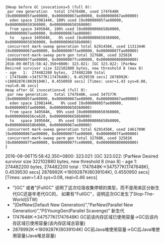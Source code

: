 ```
{Heap before GC invocations=5 (full 0):
 par new generation   total 1747648K, used 1747648K [0x00000005fae00000, 0x000000067ae00000, 0x000000067ae00000)
  eden space 1398144K, 100% used [0x00000005fae00000, 0x0000000650360000, 0x0000000650360000)
  from space 349504K, 100% used [0x00000006658b0000, 0x000000067ae00000, 0x000000067ae00000)
  to   space 349504K,   0% used [0x0000000650360000, 0x0000000650360000, 0x00000006658b0000)
 concurrent mark-sweep generation total 6291456K, used 1131344K [0x000000067ae00000, 0x00000007fae00000, 0x00000007fae00000)
 concurrent-mark-sweep perm gen total 32768K, used 32581K [0x00000007fae00000, 0x00000007fce00000, 0x0000000800000000)
2016-09-06T15:58:42.350+0800: 323.021: [GC 323.022: [ParNew
Desired survivor size 322102880 bytes, new threshold 8 (max 8)
- age   1:  274482200 bytes,  274482200 total
: 1747648K->347577K(1747648K), 0.4539530 secs] 2878992K->1809287K(8039104K), 0.4550950 secs] [Times: user=1.43 sys=0.08, real=0.46 secs] 
Heap after GC invocations=6 (full 0):
 par new generation   total 1747648K, used 347577K [0x00000005fae00000, 0x000000067ae00000, 0x000000067ae00000)
  eden space 1398144K,   0% used [0x00000005fae00000, 0x00000005fae00000, 0x0000000650360000)
  from space 349504K,  99% used [0x0000000650360000, 0x00000006656ce620, 0x00000006658b0000)
  to   space 349504K,   0% used [0x00000006658b0000, 0x00000006658b0000, 0x000000067ae00000)
 concurrent mark-sweep generation total 6291456K, used 1461709K [0x000000067ae00000, 0x00000007fae00000, 0x00000007fae00000)
 concurrent-mark-sweep perm gen total 32768K, used 32581K [0x00000007fae00000, 0x00000007fce00000, 0x0000000800000000)
}
```

2016-09-06T15:58:42.350+0800: 323.021: [GC 323.022: [ParNew
Desired survivor size 322102880 bytes, new threshold 8 (max 8) - age   1:  274482200 bytes,  274482200 total
: 1747648K->347577K(1747648K), 0.4539530 secs] 2878992K->1809287K(8039104K), 0.4550950 secs] [Times: user=1.43 sys=0.08, real=0.46 secs] 

>
* "[GC" 或者"[FullGC" 说明了这次垃圾收集停顿的类型，而不是用来区分新生代GC还是年老代GC的，
如果有"FullGC"，说明这次GC发生了Stop-The-World(STW)
* "[DefNew(Default New Generation)","ParNew(Parallel New Generation)","PSYoungGen(Parallel Scavenge)" 新生代
* 1747648K->347577K(1747648K) GC前该内存区域已使用容量->GC后该内存区域已使用容量(该内存区域总容量)
* 2878992K->1809287K(8039104K) GC前Java堆使用容量->GC后Java堆使用容量(Java堆总容量)

